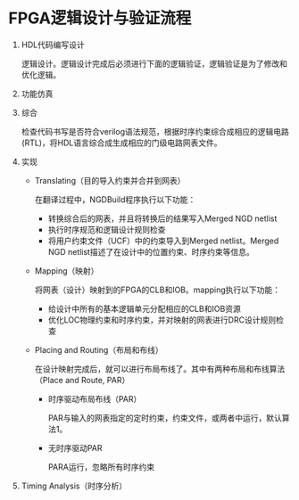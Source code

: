 # FPGA逻辑设计与验证流程

1. HDL代码编写设计

   逻辑设计。逻辑设计完成后必须进行下面的逻辑验证，逻辑验证是为了修改和优化逻辑。

2. 功能仿真

3. 综合

   检查代码书写是否符合verilog语法规范，根据时序约束综合成相应的逻辑电路(RTL)，将HDL语言综合成生成相应的门级电路网表文件。

4. 实现

   * Translating（目的导入约束并合并到网表）

     在翻译过程中，NGDBuild程序执行以下功能：

     * 转换综合后的网表，并且将转换后的结果写入Merged NGD netlist
     * 执行时序规范和逻辑设计规则检查
     * 将用户约束文件（UCF）中的约束导入到Merged netlist。Merged NGD netlist描述了在设计中的位置约束、时序约束等信息。

   * Mapping（映射）

     将网表（设计）映射到的FPGA的CLB和IOB。mapping执行以下功能：

     * 给设计中所有的基本逻辑单元分配相应的CLB和IOB资源
     * 优化LOC物理约束和时序约束，并对映射的网表进行DRC设计规则检查

   * Placing and Routing（布局和布线）

     在设计映射完成后，就可以进行布局布线了。其中有两种布局和布线算法（Place and Route, PAR）

     * 时序驱动布局布线（PAR）
     
       PAR与输入的网表指定的定时约束，约束文件，或两者中运行，默认算法1。
     
     * 无时序驱动PAR
     
       PARA运行，忽略所有时序约束

5. Timing Analysis（时序分析）
